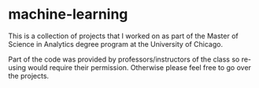 # machine-learning

This is a collection of projects that I worked on as part of the Master of Science in Analytics degree program at the University of Chicago.

Part of the code was provided by professors/instructors of the class so re-using would require their permission. Otherwise please feel free to go over the projects.
